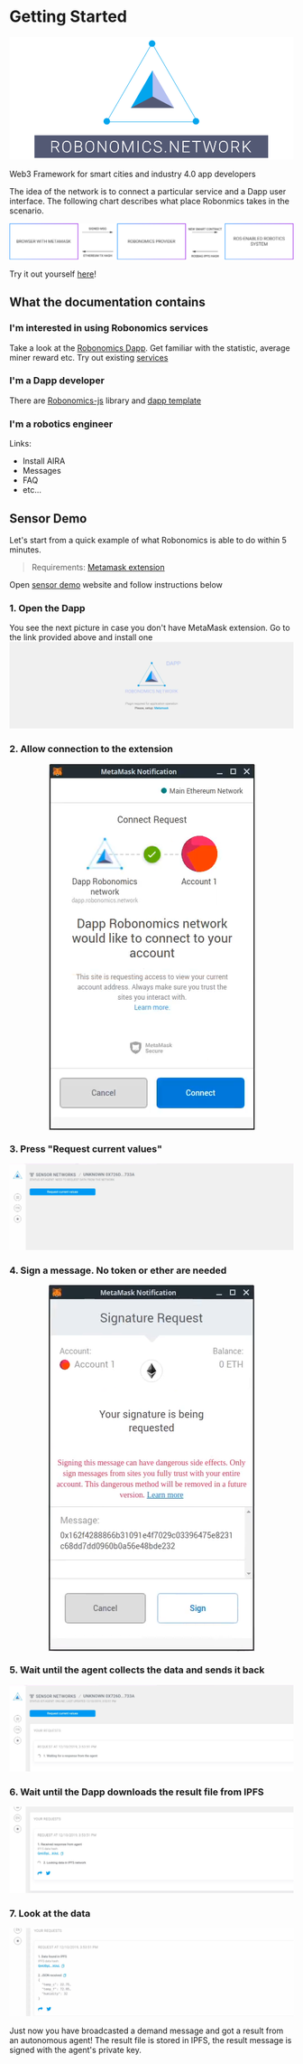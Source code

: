 # Getting Started

![Robonomics Logo](img/robonomics_logo.png "Robonomics Logo")

Web3 Framework for smart cities and industry 4.0 app developers

The idea of the network is to connect a particular service and a Dapp user interface. The following chart describes what place Robonmics takes in the scenario.

![Robonomics Chart](img/robonomics-sheme.png "Robonomics Chart")

Try it out yourself [here](#sensor-demo)!

## What the documentation contains

### I'm interested in using Robonomics services

Take a look at the [Robonomics Dapp](https://dapp.robonomics.network/#/). Get familiar with the statistic, average miner reward etc.
Try out existing [services](https://dapp.robonomics.network/#/services)

### I'm a Dapp developer

There are [Robonomics-js]() library and [dapp template](https://github.com/airalab/vue-dapp-robonomics-template)

### I'm a robotics engineer

Links:

* Install AIRA
* Messages
* FAQ
* etc...

## Sensor Demo

Let's start from a quick example of what Robonomics is able to do within 5 minutes.

> Requirements: [Metamask extension](https://metamask.io/)

Open <a href="https://dapp.robonomics.network/#/sensors/airalab/QmWjvXGfVUDBNR15BBH5ERGP3SzEKbeLZWx7Fcp4kwwaw9/0x726d6066b075F663311166bff9cd5f44aEbc733A/" target="_blank">sensor demo</a> website and follow instructions below

### 1. Open the Dapp

You see the next picture in case you don't have MetaMask extension. Go to the link provided above and install one
!["No MetaMask"](img/sensor-demo-1.png "No MetaMask")

### 2. Allow connection to the extension
<img src="img/sensor-demo-2.png" class="center" alt="Allow connection" />

### 3. Press "Request current values"
!["Order"](img/sensor-demo-3.png "Order")

### 4. Sign a message. No token or ether are needed
<img src="img/sensor-demo-4.png" class="center" alt="Sign a message" />

### 5. Wait until the agent collects the data and sends it back
!["Wait for the agent"](img/sensor-demo-5.png "Wait for the agent")

### 6. Wait until the Dapp downloads the result file from IPFS
!["Wait for IPFS"](img/sensor-demo-6.png "Wait for IPFS")

### 7. Look at the data
!["Data"](img/sensor-demo-7.png "Data")

Just now you have broadcasted a demand message and got a result from an autonomous agent! The result file is stored in IPFS, the result message is signed with the agent's private key.

<style>
.center {
  display: block;
  margin-left: auto;
  margin-right: auto;
}

.half {
  transform: scale(0.5);
}
</style>

